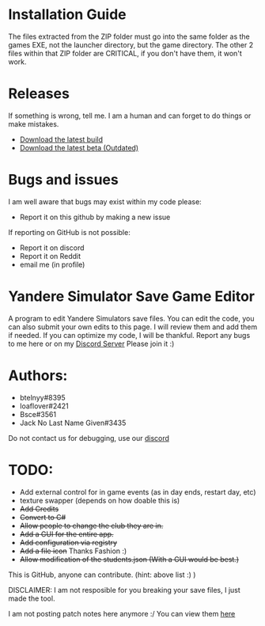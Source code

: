 # Installation Guide
The files extracted from the ZIP folder must go into the same folder as the games EXE, not the launcher directory, but the game directory.
The other 2 files within that ZIP folder are CRITICAL, if you don't have them, it won't work.

# Releases
If something is wrong, tell me. I am a human and can forget to do things or make mistakes.

* [Download the latest build](https://github.com/BTELNYY/yansimsavegameeditor/releases/download/v1.6.5/YanSimSaveEditor.v1.6.5.zip)
* [Download the latest beta (Outdated)](https://github.com/BTELNYY/yansimsavegameeditor/releases/download/v1.5-beta.4/YanSimSaveEditor.1.5.Beta.4.zip)

# Bugs and issues
I am well aware that bugs may exist within my code please:
* Report it on this github by making a new issue

If reporting on GitHub is not possible:
* Report it on discord
* Report it on Reddit
* email me (in profile)

# Yandere Simulator Save Game Editor
A program to edit Yandere Simulators save files.
You can edit the code, you can also submit your own edits to this page. I will review them and add them if needed.
If you can optimize my code, I will be thankful.
Report any bugs to me here or on my [Discord Server](https://discord.gg/P22tFkjTm3) Please join it :)

# Authors:
* btelnyy#8395
* loaflover#2421
* Bsce#3561
* Jack No Last Name Given#3435

Do not contact us for debugging, use our [discord](https://discord.gg/P22tFkjTm3)

# TODO:
* Add external control for in game events (as in day ends, restart day, etc)
* texture swapper (depends on how doable this is)
* ~~Add Credits~~
* ~~Convert to C#~~
* ~~Allow people to change the club they are in.~~
* ~~Add a GUI for the entire app.~~
* ~~Add configuration via registry~~
* ~~Add a file icon~~ Thanks Fashion :)
* ~~Allow modification of the students.json (With a GUI would be best.)~~

This is GitHub, anyone can contribute. (hint: above list :) )

DISCLAIMER: I am not resposible for you breaking your save files, I just made the tool.

I am not posting patch notes here anymore :/ You can view them [here](https://github.com/BTELNYY/yansimsavegameeditor/releases)
